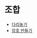 # 조합

- [다리놓기](https://github.com/JangHyoGwang/TIL/blob/main/Python/Problem/%EB%8B%A4%EB%A6%AC%20%EB%86%93%EA%B8%B0.md)
- [암호 만들기](https://github.com/JangHyoGwang/TIL/blob/main/Python/Problem/%EC%95%94%ED%98%B8%20%EB%A7%8C%EB%93%A4%EA%B8%B0.md)

